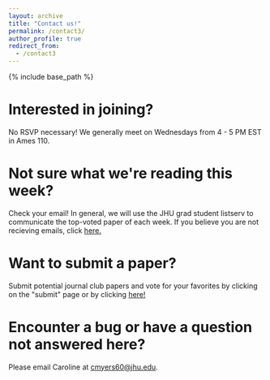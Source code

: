 ```yaml
---
layout: archive
title: "Contact us!"
permalink: /contact3/
author_profile: true
redirect_from:
  - /contact3
---
```


{% include base_path %}

Interested in joining?
======
No RSVP necessary! We generally meet on Wednesdays from 4 - 5 PM EST in Ames 110.

Not sure what we're reading this week? 
======
Check your email! In general, we will use the JHU grad student listserv to communicate the top-voted paper of each week. If you believe you are not recieving emails, click [here.](mailto:pbs-grad-request@lists.johnshopkins.edu)

Want to submit a paper? 
======
Submit potential journal club papers and vote for your favorites by clicking on the "submit" page or by clicking [here!](https://poll.ly/#/PE9m5mJa)
  
Encounter a bug or have a question not answered here?  
======
Please email Caroline at [cmyers60@jhu.edu](cmyers60@jhu.edu).
